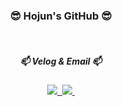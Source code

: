 <!-- 타이틀 -->
<h3 align="center">😎 Hojun's GitHub 😎</h3>

<br />
<!-- 내용 -->
<h5 align="center">📫 Velog &amp; Email 📫</h5>
<div align="center">
  <a href="https://velog.io/@jflower">
    <img src="https://img.shields.io/badge/Velog-1EBC8F?style=for-the-badge&logo=velog&logoColor=white" />&nbsp
  </a>
  <a href="mailto:jflower0502@gmail.com">
    <img src="https://img.shields.io/badge/jflower0502@gmail.com-D14836?style=for-the-badge&logo=gmail&logoColor=white"/>&nbsp
  </a>
</div>
